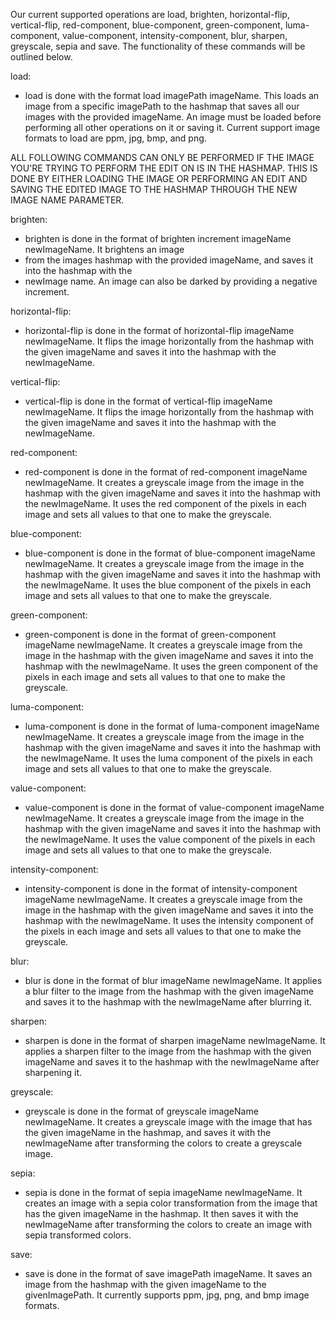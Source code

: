 Our current supported operations are load, brighten, horizontal-flip, vertical-flip, red-component,
blue-component, green-component, luma-component, value-component, intensity-component, blur, 
sharpen, greyscale, sepia and save. The functionality of these commands will be outlined below.

load:
- load is done with the format load imagePath imageName. This loads an image from a specific 
  imagePath to the hashmap that saves all our images with the provided imageName. An image must be
  loaded before performing all other operations on it or saving it. Current support image formats 
  to load are ppm, jpg, bmp, and png.

ALL FOLLOWING COMMANDS CAN ONLY BE PERFORMED IF THE IMAGE YOU'RE TRYING TO PERFORM THE EDIT ON IS
IN THE HASHMAP. THIS IS DONE BY EITHER LOADING THE IMAGE OR PERFORMING AN EDIT AND SAVING THE EDITED
IMAGE TO THE HASHMAP THROUGH THE NEW IMAGE NAME PARAMETER. 

brighten:
- brighten is done in the format of brighten increment imageName newImageName. It brightens an image
- from the images hashmap with the provided imageName, and saves it into the hashmap with the 
- newImage name. An image can also be darked by providing a negative increment.

horizontal-flip:
- horizontal-flip is done in the format of horizontal-flip imageName newImageName. 
  It flips the image horizontally from the hashmap with the given imageName and saves it into the
  hashmap with the newImageName.

vertical-flip:
- vertical-flip is done in the format of vertical-flip imageName newImageName.
  It flips the image horizontally from the hashmap with the given imageName and saves it into the 
  hashmap with the newImageName.

red-component:
- red-component is done in the format of red-component imageName newImageName. It creates a 
  greyscale image from the image in the hashmap with the given imageName and saves it into the 
  hashmap with the newImageName. It uses the red component of the pixels in each image and sets all
  values to that one to make the greyscale. 

blue-component:
- blue-component is done in the format of blue-component imageName newImageName. It creates a
  greyscale image from the image in the hashmap with the given imageName and saves it into the
  hashmap with the newImageName. It uses the blue component of the pixels in each image and sets
  all values to that one to make the greyscale.

green-component:
- green-component is done in the format of green-component imageName newImageName. It creates a
  greyscale image from the image in the hashmap with the given imageName and saves it into the
  hashmap with the newImageName. It uses the green component of the pixels in each image and sets
  all values to that one to make the greyscale.

luma-component:
- luma-component is done in the format of luma-component imageName newImageName. It creates a
  greyscale image from the image in the hashmap with the given imageName and saves it into the
  hashmap with the newImageName. It uses the luma component of the pixels in each image and sets
  all values to that one to make the greyscale.

value-component:
- value-component is done in the format of value-component imageName newImageName. It creates a
  greyscale image from the image in the hashmap with the given imageName and saves it into the
  hashmap with the newImageName. It uses the value component of the pixels in each image and sets 
  all values to that one to make the greyscale. 

intensity-component:
- intensity-component is done in the format of intensity-component imageName newImageName. 
  It creates a greyscale image from the image in the hashmap with the given imageName and saves it 
  into the hashmap with the newImageName. It uses the intensity component of the pixels in each image
  and sets all values to that one to make the greyscale. 

blur:
- blur is done in the format of blur imageName newImageName. It applies a blur filter to the image
  from the hashmap with the given imageName and saves it to the hashmap with the newImageName after
  blurring it.

sharpen:
- sharpen is done in the format of sharpen imageName newImageName. It applies a sharpen filter to
  the image from the hashmap with the given imageName and saves it to the hashmap with the 
  newImageName after sharpening it. 

greyscale:
- greyscale is done in the format of greyscale imageName newImageName. It creates a greyscale image 
  with the image that has the given imageName in the hashmap, and saves it with the newImageName 
  after transforming the colors to create a greyscale image. 

sepia:
- sepia is done in the format of sepia imageName newImageName. It creates an image with a sepia
  color transformation from the image that has the given imageName in the hashmap. It then saves
  it with the newImageName after transforming the colors to create an image with sepia transformed
  colors. 

save:
- save is done in the format of save imagePath imageName. It saves an image from the hashmap with 
  the given imageName to the givenImagePath. It currently supports ppm, jpg, png, and bmp image 
  formats. 

